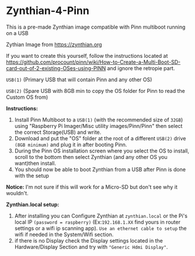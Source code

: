 # Zynthian-4-Pinn
This is a pre-made Zynthian image compatible with Pinn multiboot running on a USB

Zythian Image from https://zynthian.org

If you want to create this yourself, follow the instructions located at https://github.com/procount/pinn/wiki/How-to-Create-a-Multi-Boot-SD-card-out-of-2-existing-OSes-using-PINN and ignore the retropie part.

  `USB(1)` (Primary USB that will contain Pinn and any other OS)
  
 `USB(2)` (Spare USB with 8GB min to copy the OS folder for Pinn to read the Custom OS from)

**Instructions:**
1. Install Pinn Multiboot to a `USB(1)` (with the recommended size of `32GB`) using "Raspberry Pi Imager/Misc utility images/Pinn/Pinn" then select the correct Storage(USB) and write.
2. Download and put the "OS" folder at the root of a different `USB(2)` drive `(8GB minimum)` and plug it in after booting Pinn.
3. During the Pinn OS installation screen where you select the OS to install, scroll to the bottom then select Zynthian (and any other OS you want)then install.
4. You should now be able to boot Zynthian from a USB after Pinn is done with the setup

**Notice:** I'm not sure if this will work for a Micro-SD but don't see why it wouldn't.

**Zynthian.local setup:**

1. After installing you can Configure Zynthian at `zynthian.local` or the Pi's local IP `(password = raspberry)` (Ex:`192.168.1.XX` find yours in router settings or a wifi ip scanning app). `Use an ethernet cable to setup` the wifi if needed in the System/Wifi section.
2. if there is no Display check the Display settings located in the Hardware/Display Section and try with `"Generic Hdmi Display"`.
